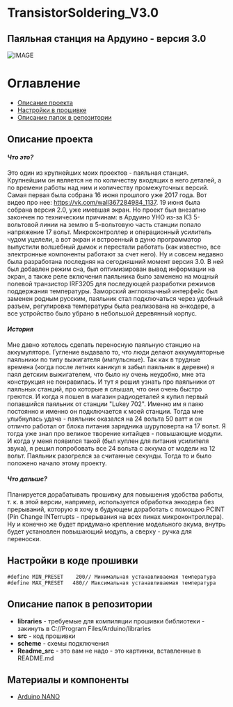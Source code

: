 # TransistorSoldering_V3.0
## Паяльная станция на Ардуино - версия 3.0

![IMAGE](https://github.com/MrTransistorsChannel/TransistorSoldering_V3.0/raw/master/Readme_src/Station.JPG)
# Оглавление

  * [Описание проекта](#Description)
  * [Настройки в прошивке](#Settings)
  * [Описание папок в репозитории](#Folders_description)
  
<a id="Description"></a>
## Описание проекта
#### *Что это?*
Это один из крупнейших моих проектов - паяльная станция. Крупнейшим он является не по количеству входящих в него деталей, а по времени работы над ним и количеству промежуточных версий. Самая первая была собрана 16 июня прошлого уже 2017 года. Вот видео про нее: https://vk.com/wall367284984_1137. 19 июня была собрана версия 2.0, уже имевшая экран. Но проект был внезапно закончен по техническим причинам: в Ардуино УНО из-за КЗ 5-вольтовой линии на землю в 5-вольтовую часть станции попало напряжение 17 вольт. Микроконтроллер и операционный усилитель чудом уцелели, а вот экран и встроенный в дуню программатор выпустили волшебный дымок и перестали работать (как известно, все электронные компоненты работают за счет него). Ну и совсем недавно была разработана последняя на сегодняшний момент версия 3.0. В ней был добавлен режим сна, был оптимизирован вывод информации на экран, а также реле включения паяльника было заменено на мощный полевой транзистор IRF3205 для последующей разработки режимов поддержания температуры. Заморский англоязычный интерфейс был заменен родным русским, паяльник стал подключаться через удобный разъем, регулировка температуры была реализована на энкодере, а все устройство было убрано в небольшой деревянный корпус.

#### *История* 
Мне давно хотелось сделать переносную паяльную станцию на аккумуляторе. Гугление выдавало то, что люди делают аккумуляторные паяльники по типу выжигателя (импульсные). Так как в трудные времена (когда после летних каникул я забыл паяльник в деревне) я паял детским выжигателем, что было ну очень неудобно, мне эта конструкция не понравилась. И тут я решил узнать про паяльники от паяльных станций, про которые я слышал, что они очень быстро греются. И когда я пошел в магазин радиодеталей я купил первый попавшийся паяльник от станции "Lukey 702". Именно им я паяю постоянно и именно он подключается к моей станции. Тогда мне улыбнулась удача - паяльник оказался на 24 вольта 50 ватт и он отличто работал от блока питания зарядника шуруповерта на 17 вольт. Я тогда уже знал про великое творение китайцев - повышающие модули. И когда у меня появился такой (был куплен для питания усилителя звука), я решил попробовать все 24 вольта с аккума от модели на 12 вольт. Паяльник разогрелся за считанные секунды. Тогда то и было положено начало этому проекту.

#### *Что дальше?*
Планируется дорабатывать прошивку для повышения удобства работы, т. к. в этой версии, например, используется обработка энкодера без прерываний, которую я хочу в будующем доработать с помощью PCINT (Pin Change INTerrupts - прерывания на всех пинах микроконтроллера). Ну и конечно же будет придумано крепление модельного акума, внутрь будет установлен повышающий модуль, а сверху - ручка для переноски.
  
<a id="Settings"></a>
## Настройки в коде прошивки

    #define MIN_PRESET    200// Минимальная устанавливаемая температура
    #define MAX_PRESET   480// Максимальная устанавливаемая температура
    
<a id="Folders_description"></a>
## Описание папок в репозитории
  - **libraries** - требуемые для компиляции прошивки библиотеки - закинуть в C://Program Files/Arduino/libraries
  - **src** - код прошивки
  - **scheme** - схемы подключения
  - **Readme_src** - это вам не надо - это картинки, вставленные в README.md

<a id="Components"></a>
## Материалы и компоненты
  - [Arduino NANO](http://ali.pub/20o36t)

